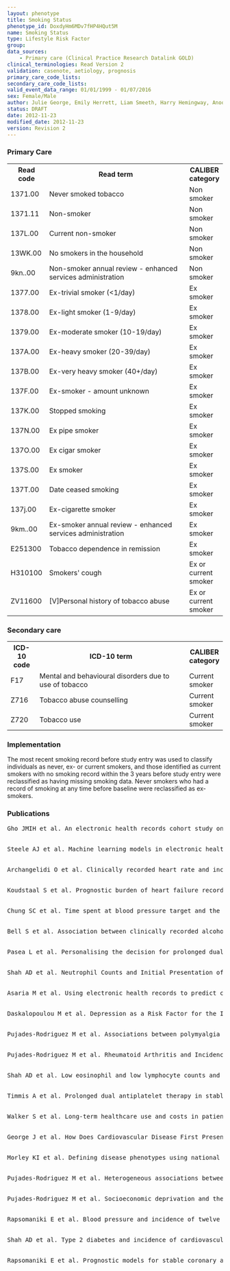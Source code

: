 ```yaml
---
layout: phenotype
title: Smoking Status
phenotype_id: DoxdyHm6MDv7fHP4HQut5M
name: Smoking Status
type: Lifestyle Risk Factor
group: 
data_sources:
    - Primary care (Clinical Practice Research Datalink GOLD)
clinical_terminologies: Read Version 2
validation: casenote, aetiology, prognosis
primary_care_code_lists: 
secondary_care_code_lists: 
valid_event_data_range: 01/01/1999 - 01/07/2016
sex: Female/Male
author: Julie George, Emily Herrett, Liam Smeeth, Harry Hemingway, Anoop Shah, Spiros Denaxas
status: DRAFT
date: 2012-11-23
modified_date: 2012-11-23
version: Revision 2
---
```


### Primary Care

<table class="table table-bordered table-sm"><tbody><tr><th>Read code</th><th>Read term</th><th>CALIBER category</th></tr>
                        <tr>
                            <td style="width:65px">1371.00</td>
                            <td style="width:650px">Never smoked tobacco</td>
                        <td>Non smoker</td></tr>
                        <tr>
                            <td style="width:65px">1371.11</td>
                            <td style="width:650px">Non-smoker</td>
                        <td>Non smoker</td></tr>
                        <tr>
                            <td style="width:65px">137L.00</td>
                            <td style="width:650px">Current non-smoker</td>
                        <td>Non smoker</td></tr>
                        <tr>
                            <td style="width:65px">13WK.00</td>
                            <td style="width:650px">No smokers in the household</td>
                        <td>Non smoker</td></tr>
                        <tr>
                            <td style="width:65px">9kn..00</td>
                            <td style="width:650px">Non-smoker annual review - enhanced services administration</td>
                        <td>Non smoker</td></tr>
                        <tr>
                            <td style="width:65px">1377.00</td>
                            <td style="width:650px">Ex-trivial smoker (&lt;1/day)</td>
                        <td>Ex smoker</td></tr>
                        <tr>
                            <td style="width:65px">1378.00</td>
                            <td style="width:650px">Ex-light smoker (1-9/day)</td>
                        <td>Ex smoker</td></tr>
                        <tr>
                            <td style="width:65px">1379.00</td>
                            <td style="width:650px">Ex-moderate smoker (10-19/day)</td>
                        <td>Ex smoker</td></tr>
                        <tr>
                            <td style="width:65px">137A.00</td>
                            <td style="width:650px">Ex-heavy smoker (20-39/day)</td>
                        <td>Ex smoker</td></tr>
                        <tr>
                            <td style="width:65px">137B.00</td>
                            <td style="width:650px">Ex-very heavy smoker (40+/day)</td>
                        <td>Ex smoker</td></tr>
                        <tr>
                            <td style="width:65px">137F.00</td>
                            <td style="width:650px">Ex-smoker - amount unknown</td>
                        <td>Ex smoker</td></tr>
                        <tr>
                            <td style="width:65px">137K.00</td>
                            <td style="width:650px">Stopped smoking</td>
                        <td>Ex smoker</td></tr>
                        <tr>
                            <td style="width:65px">137N.00</td>
                            <td style="width:650px">Ex pipe smoker</td>
                        <td>Ex smoker</td></tr>
                        <tr>
                            <td style="width:65px">137O.00</td>
                            <td style="width:650px">Ex cigar smoker</td>
                        <td>Ex smoker</td></tr>
                        <tr>
                            <td style="width:65px">137S.00</td>
                            <td style="width:650px">Ex smoker</td>
                        <td>Ex smoker</td></tr>
                        <tr>
                            <td style="width:65px">137T.00</td>
                            <td style="width:650px">Date ceased smoking</td>
                        <td>Ex smoker</td></tr>
                        <tr>
                            <td style="width:65px">137j.00</td>
                            <td style="width:650px">Ex-cigarette smoker</td>
                        <td>Ex smoker</td></tr>
                        <tr>
                            <td style="width:65px">9km..00</td>
                            <td style="width:650px">Ex-smoker annual review - enhanced services administration</td>
                        <td>Ex smoker</td></tr>
                        <tr>
                            <td style="width:65px">E251300</td>
                            <td style="width:650px">Tobacco dependence in remission</td>
                        <td>Ex smoker</td></tr>
                        <tr>
                            <td style="width:65px">H310100</td>
                            <td style="width:650px">Smokers' cough</td>
                        <td>Ex or current smoker</td></tr>
                        <tr>
                            <td style="width:65px">ZV11600</td>
                            <td style="width:650px">[V]Personal history of tobacco abuse</td>
                        <td>Ex or current smoker</td></tr></tbody></table>

### Secondary care

<table class="table table-bordered table-sm"><tbody><tr><th>ICD-10 code</th><th>ICD-10 term</th><th>CALIBER category</th></tr>
                        <tr>
                            <td style="width:65px">F17</td>
                            <td style="width:650px">Mental and behavioural disorders due to use of tobacco</td>
                        <td>Current smoker</td></tr>
                        <tr>
                            <td style="width:65px">Z716</td>
                            <td style="width:650px">Tobacco abuse counselling</td>
                        <td>Current smoker</td></tr>
                        <tr>
                            <td style="width:65px">Z720</td>
                            <td style="width:650px">Tobacco use</td>
                        <td>Current smoker</td></tr></tbody></table>

### Implementation

The most recent smoking record before study entry was used to classify individuals as never, ex- or current smokers, and those identified as current smokers with no smoking record within the 3 years before study entry were reclassified as having missing smoking data. Never smokers who had a record of smoking at any time before baseline were reclassified as ex-smokers.


### Publications

<pre>
Gho JMIH et al. An electronic health records cohort study on heart failure following myocardial infarction in England: incidence and predictors. BMJ Open. 2018 Mar 3;8(3):e018331. doi: 10.1136/bmjopen-2017-018331. PMID: <a href='https://www.ncbi.nlm.nih.gov/pubmed/29502083'>29502083</a>


Steele AJ et al. Machine learning models in electronic health records can outperform conventional survival models for predicting patient mortality in coronary artery disease. PLoS One. 2018 Aug 31;13(8):e0202344. doi: 10.1371/journal.pone.0202344. eCollection 2018. PMID: <a href='https://www.ncbi.nlm.nih.gov/pubmed/30169498'>30169498</a>


Archangelidi O et al. Clinically recorded heart rate and incidence of 12 coronary, cardiac, cerebrovascular and peripheral arterial diseases in 233,970 men and women: A linked electronic health record study. Eur J Prev Cardiol. 2018 Sep;25(14):1485-1495. doi: 10.1177/2047487318785228. Epub 2018 Jul 2. PMID: <a href='https://www.ncbi.nlm.nih.gov/pubmed/29966429'>29966429</a>


Koudstaal S et al. Prognostic burden of heart failure recorded in primary care, acute hospital admissions, or both: a population-based linked electronic health record cohort study in 2.1 million people. Eur J Heart Fail. 2017 Sep;19(9):1119-1127. doi: 10.1002/ejhf.709. Epub 2016 Dec 23. PMID: <a href='https://www.ncbi.nlm.nih.gov/pubmed/28008698'>28008698</a>


Chung SC et al. Time spent at blood pressure target and the risk of death and cardiovascular diseases. PLoS One. 2018 Sep 5;13(9):e0202359. doi: 10.1371/journal.pone.0202359. eCollection 2018. PMID: <a href='https://www.ncbi.nlm.nih.gov/pubmed/30183734'>30183734</a>


Bell S et al. Association between clinically recorded alcohol consumption and initial presentation of 12 cardiovascular diseases: population based cohort study using linked health records. BMJ. 2017 Mar 22;356:j909. PMID: <a href='https://www.ncbi.nlm.nih.gov/pubmed/28331015'>28331015</a>


Pasea L et al. Personalising the decision for prolonged dual antiplatelet therapy: development, validation and potential impact of prognostic models for cardiovascular events and bleeding in myocardial infarction survivors. Eur Heart J. 2017 Apr 7;38(14):1048-1055. doi: 10.1093/eurheartj/ehw683. PMID: <a href='https://www.ncbi.nlm.nih.gov/pubmed/28329300'>28329300</a>


Shah AD et al. Neutrophil Counts and Initial Presentation of 12 Cardiovascular Diseases: A CALIBER Cohort Study. J Am Coll Cardiol. 2017 Mar 7;69(9):1160-1169. doi: 10.1016/j.jacc.2016.12.022. PMID: <a href='https://www.ncbi.nlm.nih.gov/pubmed/28254179'>28254179</a>


Asaria M et al. Using electronic health records to predict costs and outcomes in stable coronary artery disease. Heart. 2016 May 15;102(10):755-62. doi: 10.1136/heartjnl-2015-308850. Epub 2016 Feb 10. PMID: <a href='https://www.ncbi.nlm.nih.gov/pubmed/26864674'>26864674</a>


Daskalopoulou M et al. Depression as a Risk Factor for the Initial Presentation of Twelve Cardiac, Cerebrovascular, and Peripheral Arterial Diseases: Data Linkage Study of 1.9 Million Women and Men. PLoS One. 2016 Apr 22;11(4):e0153838. doi: 10.1371/journal.pone.0153838. eCollection 2016. PMID: <a href='https://www.ncbi.nlm.nih.gov/pubmed/27105076'>27105076</a>


Pujades-Rodriguez M et al. Associations between polymyalgia rheumatica and giant cell arteritis and 12 cardiovascular diseases. Heart. 2016 Mar;102(5):383-9. doi: 10.1136/heartjnl-2015-308514. Epub 2016 Jan 19. PMID: <a href='https://www.ncbi.nlm.nih.gov/pubmed/26786818'>26786818</a>


Pujades-Rodriguez M et al. Rheumatoid Arthritis and Incidence of Twelve Initial Presentations of Cardiovascular Disease: A Population Record-Linkage Cohort Study in England. PLoS One. 2016 Mar 15;11(3):e0151245. doi: 10.1371/journal.pone.0151245. eCollection 2016. PMID: <a href='https://www.ncbi.nlm.nih.gov/pubmed/26978266'>26978266</a>


Shah AD et al. Low eosinophil and low lymphocyte counts and the incidence of 12 cardiovascular diseases: a CALIBER cohort study. Open Heart. 2016 Sep 5;3(2):e000477. doi: 10.1136/openhrt-2016-000477. eCollection 2016. PMID: <a href='https://www.ncbi.nlm.nih.gov/pubmed/27621833'>27621833</a>


Timmis A et al. Prolonged dual antiplatelet therapy in stable coronary disease: comparative observational study of benefits and harms in unselected versus trial populations. BMJ. 2016 Jun 22;353:i3163. PMID: <a href='https://www.ncbi.nlm.nih.gov/pubmed/27334486'>27334486</a>


Walker S et al. Long-term healthcare use and costs in patients with stable coronary artery disease: a population-based cohort using linked health records (CALIBER). Eur Heart J Qual Care Clin Outcomes. 2016 Jan 20;2(2):125-140. doi: 10.1093/ehjqcco/qcw003. PMID: <a href='https://www.ncbi.nlm.nih.gov/pubmed/27042338'>27042338</a>


George J et al. How Does Cardiovascular Disease First Present in Women and Men? Incidence of 12 Cardiovascular Diseases in a Contemporary Cohort of 1,937,360 People. Circulation. 2015 Oct 6;132(14):1320-8. doi: 10.1161/CIRCULATIONAHA.114.013797. Epub 2015 Sep 1. PMID: <a href='https://www.ncbi.nlm.nih.gov/pubmed/26330414'>26330414</a>


Morley KI et al. Defining disease phenotypes using national linked electronic health records: a case study of atrial fibrillation. PLoS One. 2014 Nov 4;9(11):e110900. doi: 10.1371/journal.pone.0110900. eCollection 2014. PMID: <a href='https://www.ncbi.nlm.nih.gov/pubmed/25369203'>25369203</a>


Pujades-Rodriguez M et al. Heterogeneous associations between smoking and a wide range of initial presentations of cardiovascular disease in 1937360 people in England: lifetime risks and implications for risk prediction. Int J Epidemiol. 2015 Feb;44(1):129-41. doi: 10.1093/ije/dyu218. Epub 2014 Nov 20. PMID: <a href='https://www.ncbi.nlm.nih.gov/pubmed/25416721'>25416721</a>


Pujades-Rodriguez M et al. Socioeconomic deprivation and the incidence of 12 cardiovascular diseases in 1.9 million women and men: implications for risk prediction and prevention. PLoS One. 2014 Aug 21;9(8):e104671. doi: 10.1371/journal.pone.0104671. eCollection 2014. PMID: <a href='https://www.ncbi.nlm.nih.gov/pubmed/25144739'>25144739</a>


Rapsomaniki E et al. Blood pressure and incidence of twelve cardiovascular diseases: lifetime risks, healthy life-years lost, and age-specific associations in 1.25 million people. Lancet. 2014 May 31;383(9932):1899-911. doi: 10.1016/S0140-6736(14)60685-1. PMID: <a href='https://www.ncbi.nlm.nih.gov/pubmed/24881994'>24881994</a>


Shah AD et al. Type 2 diabetes and incidence of cardiovascular diseases: a cohort study in 1.9 million people. Lancet Diabetes Endocrinol. 2015 Feb;3(2):105-13. doi: 10.1016/S2213-8587(14)70219-0. Epub 2014 Nov 11. PMID: <a href='https://www.ncbi.nlm.nih.gov/pubmed/25466521'>25466521</a>


Rapsomaniki E et al. Prognostic models for stable coronary artery disease based on electronic health record cohort of 102 023 patients. Eur Heart J. 2014 Apr;35(13):844-52. doi: 10.1093/eurheartj/eht533. Epub 2013 Dec 17. PMID: <a href='https://www.ncbi.nlm.nih.gov/pubmed/24353280'>24353280</a>
        
</pre>

